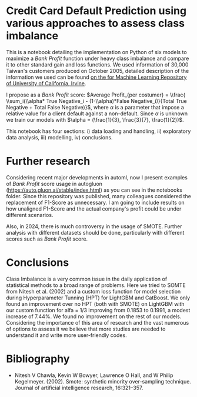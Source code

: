 # Credit Card Default Prediction using various approaches to assess class imbalance

This is a notebook detailing the implementation on Python of six models to maximize a *Bank Profit* function under heavy class imbalance and compare it to other standard gain and loss functions. We used information of 30,000 Taiwan's customers produced on October 2005, detailed description of the information we used can be found [on the for Machine Learning Repository of University of California, Irvine](https://archive.ics.uci.edu/ml/datasets/default+of+credit+card+clients). 

I propose as a *Bank Profit* score:  $Average Profit_{per costumer} = \\frac{ \\sum_i(\\alpha* True Negative_i - (1-\\alpha)*False Negative_i)}{Total True Negative + Total False Negative)}$, where $\alpha$ is a parameter that impose a relative value for a client default against a non-default. Since $\alpha$ is unknown we train our models with $\alpha = (\frac{1}{3}, \frac{3}{7}, \frac{1}{2})$.

This notebook has four sections: i) data loading and handling, ii) exploratory data analysis, iii) modelling, iv) conclusions.

# Further research

Considering recent major developments in automl, now I present examples of *Bank Profit* score usage in autogluon (https://auto.gluon.ai/stable/index.html) as you can see in the notebooks folder. Since this repository was published, many colleagues considered the replacement of F1-Score as unnecessary. I am going to include results on how unaligned F1-Score and the actual company's profit could be under different scenarios.

Also, in 2024, there is much controversy in the usage of SMOTE. Further analysis with different datasets should be done, particularly with different scores such as *Bank Profit* score.

# Conclusions

Class Imbalance is a very common issue in the daily application of statistical methods to a broad range of problems. Here we tried to SOMTE from Nitesh et al. (2002) and a custom loss function for model selection during Hyperparameter Tunning (HPT) for LightGBM and CatBoost. We only found an improvement over no HPT (both with SMOTE) on LightGBM with our custom function for alfa = 1/3 improving from 0.1853 to 0.1991, a modest increase of 7.44%. We found no improvement on the rest of our models. Considering the importance of this area of research and the vast numerous of options to assess it we believe that more studies are needed to understand it and write more user-friendly codes.

# Bibliography

- Nitesh V Chawla, Kevin W Bowyer, Lawrence O Hall, and W Philip Kegelmeyer. (2002). Smote: synthetic minority over-sampling technique. Journal of artificial intelligence research, 16:321–357.
